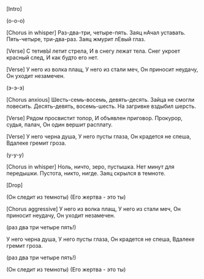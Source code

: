 [Intro]

(о-о-о)

[Chorus in whisper]
Раз-два-три, четыре-пять.
Заяц нАчал уставать.
Пять-четыре, три-два-раз.
Заяц жмурит лЕвый глаз.

[Verse]
С тетивЫ летит стрела,
И в снегу лежат тела.
Снег укроет красный след,
И как будто его нет.

[Verse]
У него из волка плащ,
У него из стали меч,
Он приносит неудачу,
Он уходит незамечен.

(э-э-э)

[Chorus anxious]
Шесть-семь-восемь, девять-десять.
Зайца не смогли повесить.
Десять-девять, восемь-шесть.
На загривке вздыбил шерсть.

[Verse]
Рядом просвистит топор,
И объявлен приговор.
Прокурор, судья, палач,
Он один вершит расплату.

[Verse]
У него черна душа,
У него пусты глаза,
Он крадется не спеша,
Вдалеке гремит гроза.

(у-у-у)

[Chorus in whisper]
Ноль, ничто, зеро, пустышка.
Нет минут для передышки.
Пустота, никто, нигде.
Заяц скрылся в темноте.

[Drop]

(Он следит из темноты)
(Его жертва - это ты)

[Chorus aggressive]
У него из волка плащ,
У него из стали меч,
Он приносит неудачу,
Он уходит незамечен.

(раз два три четыре пять!)

У него черна душа,
У него пусты глаза,
Он крадется не спеша,
Вдалеке гремит гроза.

(раз два три четыре пять!)

(Он следит из темноты)
(Его жертва - это ты)